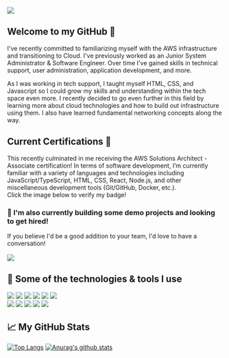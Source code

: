 <img src="https://imgur.com/Y1OMEE8.png"></img>
## Welcome to my GitHub 👋
I've recently committed to familiarizing myself with the AWS infrastructure and transitioning to Cloud. I've previously worked as an Junior System Administrator & Software Engineer. Over time I've gained skills in technical support, user administration, application development, and more.

As I was working in tech support, I taught myself HTML, CSS, and Javascript so I could grow my skills and understanding within the tech space even more. I recently decided to go even further in this field by learning more about cloud technologies and how to build out infrastructure using them. I also have learned fundamental networking concepts along the way.

## Current Certifications 📜
This recently culminated in me receiving the AWS Solutions Architect - Associate certification! In terms of software development, I’m currently familiar with a variety of languages and technologies including JavaScript/TypeScript, HTML, CSS, React, Node.js, and other miscellaneous development tools (Git/GitHub, Docker, etc.).
<br>
Click the image below to verify my badge!
### 🌱 I'm also currently building some demo projects and looking to get hired!
If you believe I'd be a good addition to your team, I'd love to have a conversation!
<br>
<br>
<a href="https://www.credly.com/badges/aa685763-7e3c-4613-90c3-60abf0aaf532/public_url"><img src="https://images.credly.com/size/220x220/images/4bc21d8b-4afe-4fbd-9a90-a9de8bf7b240/AWS-SolArchitect-Associate-2020.png"></img></a>

## 🔧 Some of the technologies & tools I use
<img src="https://img.shields.io/badge/Framework-Vue-green"></img> 
<img src="https://img.shields.io/badge/Framework-React-blue"></img> 
<img src="https://img.shields.io/badge/Framework-Express-green"></img> 
<img src="https://img.shields.io/badge/Editor-VSCode-blue"></img> 
<img src="https://img.shields.io/badge/VCS-Git-red"></img> 
<img src="https://img.shields.io/badge/Cloud-AWS-orange"></img>
<br>
<img src="https://img.shields.io/badge/Language-JavaScript-yellow"></img>
<img src="https://img.shields.io/badge/Language-TypeScript-blue"></img> 
<img src="https://img.shields.io/badge/Language-HTML5-red"></img> 
<img src="https://img.shields.io/badge/Language-CSS3-blue"></img>
<img src="https://img.shields.io/badge/Language-Node.js-orange"></img>

## 📈 My GitHub Stats
[![Top Langs](https://github-readme-stats.vercel.app/api/top-langs/?username=MalikKilgore&show_icons=true&theme=dark)](https://github.com/anuraghazra/github-readme-stats)
[![Anurag's github stats](https://github-readme-stats.vercel.app/api?username=MalikKilgore&count_private=true&show_icons=true&theme=dark)](https://github.com/anuraghazra/github-readme-stats)
<!--
**MalikKilgore/MalikKilgore** is a ✨ _special_ ✨ repository because its `README.md` (this file) appears on your GitHub profile.

Here are some ideas to get you started:

- 🔭 I’m currently working on ...
- 🌱 I’m currently learning ...
- 👯 I’m looking to collaborate on ...
- 🤔 I’m looking for help with ...
- 💬 Ask me about ...
- 📫 How to reach me: ...
- 😄 Pronouns: ...
- ⚡ Fun fact: ...
-->
